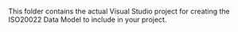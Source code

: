 This folder contains the actual Visual Studio project for creating the ISO20022 Data Model to include in your project.